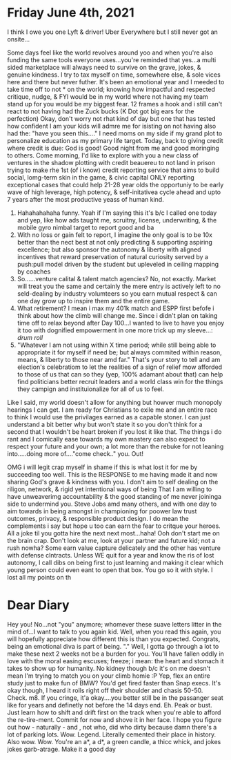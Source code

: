 # Friday June 4th, 2021

I think I owe you one Lyft & driver! Uber Everywhere but I still never got an onsite...

Some days feel like the world revolves around yoo and when you're also funding the same tools everyone uses...you're reminded that yes...a multi sided marketplace will always need to survive on the grave, jokes, & genuine kindness. I try to tax myself on time, somewhere else, & sole vices here and there but never futher. It's been an emotional year and I meeded to take time off to not * on the world; knowing how impactful and respected critique, nudge, & FYI would be in my world where not having my team stand up for you would be my biggest fear. 12 frames a hook and i still can't react to not having had the Zuck bucks (K Dot got big ears for the perfection)  Okay, don't worry not rhat kind of day but one that has tested how confident I am your kids will admre me for isisting on not having also had the: "have you seen this...." I need moms on my side if my grand plot to personalize education as my primary life target. Today, back to giving credit where credit is due: God is good! Good night from me and good moringing to others. Come morning, I'd like to explore with you a new class of ventures in the shadow plotting with credit beauereu to not land in prison trying to make rhe 1st (of i know) credit reporting service that aims to build social, lomg-term skin in the game, & civic capital ONLY reporting exceptional cases that could help 21-28 year olds the opportuniy to be early wave of high leverage, high potency, & self-initativea cycle ahead and upto 7 years after the most productive yeass of human kind.

1. Hahahahahaha funny. Yeah if I'm saying this it's b/c I called one today and yep, like how ads taught me, scruitny, license, underwriting, & the mobile gyro nimbal target to report good and ba
2. With no loss or gain felt to report, I imagine the only goal is to be 10x better than the nect best at not only predicting & supporting aspiring excellence; but also sponsor the autonomy & liberty with aligned incentives that reward preservation of natural curiosity served by a push:pull model driven by the student but upleveled in ceiling mapping by coaches
3. So......venture calital & talent match agencies? No, not exactly. Market will treat you the same and certainly the mere entry is actively left to no seld-dealing by industry volumteers so you earn mutual respect & can one day grow up to inspire them and the entire game.
4. What retirement? I mean i max my 401k match and ESPP first befofe i think about how the climb will change me. Since i didn't plan on taking time off to relax beyond after Day 100...I wanted to live to have you enjoy it too with dognified empowerment in one more trick up my sleeve...: *drum roll*
5. "Whatever I am not using within X time period; while still being able to appropriate it for myself if need be; but always commited within reason, means, & liberty to those near amd far." That's your story to tell and am election's celebratiom to let the realities of a sign of relief mow afforded to those of us that can so they (yep, 100% adamant about that) can help find politicians better recruit leaders and a world class win for the things they campign and instituionalize for all of us to feel.

Like I said, my world doesn't allow for anything but howver much monopoly hearings I can get. I am ready for Christians to exile me and an entire race to think I would use the privilages earned as a capable stoner. I can just understand a bit better why but won't state it so you don't think for a second that I wouldn't be heart broken if you lost it like that. The things i do rant and I comically ease towards my own mastery can also expect to respect your future and your own; a lot more than the rebuke for not leaning into.....doing more of...."come check.." you. Out!

OMG i will legit crap myself in shame if this is what lost it for me by succeeding too well. This is the RESPONSE to me having made it and now sharing God's grave & kindness with you. I don't aim to self dealing on the riligon, network, & rigid yet intentional ways of being
That I am willing to have unweaverimg accountability & the good standing of me never joininga side to undermind you. Steve Jobs amd many others, and with one day to aim towards in being amongst in championing for poower law trust outcomes, privacy, & responsible product design. I do mean the complements i say but hope u too can earn the fear to critque your heroes. All a joke til you gotta hire the next next most...haha! Ooh don't start me on the brain crap. Don't look at me, look at your partner and future kid; not a rush nowha? Some earn value capture delicately and the other has venture with defense clntracts. Unless WE quit for a year and know the ris of lost autonomy, I call dibs on being first to just learning and making it clear which young person could even eant to open that box. You go so it with style. I lost all my points on th

# Dear Diary

Hey you! No...not "you" anymore; whomever these suave letters litter in the mind of...I want to talk to you again kid. Well, when you read this again, you will hopefully appreciate how different this is than you expected. Congrats, being an emotional diva is part of being. "." Well, I gotta go through a lot to make these next 2 weeks not be a burden for you. You'll have fallen oddly in love with the moral easing escuses; freeze; i mean: the heart and stomach it takes to show up for humanity. No kidney though b/c it's on me doesn't mean I'm trying to match you on your climb homie :P Yep, flex an entire study just to make fun of BMW? You'd get fired faster than Snap execs. It's okay though, I heard it rolls right off their shoulder and chasis 50-50. Check. m8. If you cringe, it'a okay....you better still be in the passanger seat like for years and definetly not before the 14 days end. Eh. Peak or bust. Just learn how to shift and drift first on the track when you're able to afford the re-tire-ment. Commit for now and shove it in her face. I hope you figure out how - naturally - and , not who, did who dirty because damn there's a lot of parking lots. Wow. Legend. Literally cemented their place in history. Also wow. Wow. You're an a*, a d*, a green candle, a thicc whick, and jokes jokes garb-atrage. Make it a good day

